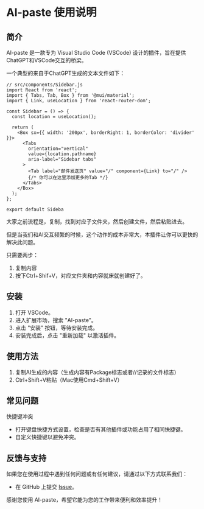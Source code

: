 # AI-paste 使用说明

## 简介

AI-paste 是一款专为 Visual Studio Code (VSCode) 设计的插件，旨在提供ChatGPT和VSCode交互的桥梁。

一个典型的来自于ChatGPT生成的文本文件如下：

```
// src/components/Sidebar.js
import React from 'react';
import { Tabs, Tab, Box } from '@mui/material';
import { Link, useLocation } from 'react-router-dom';

const Sidebar = () => {
  const location = useLocation();

  return (
    <Box sx={{ width: '200px', borderRight: 1, borderColor: 'divider' }}>
      <Tabs
        orientation="vertical"
        value={location.pathname}
        aria-label="Sidebar tabs"
      >
        <Tab label="邮件发送页" value="/" component={Link} to="/" />
        {/* 你可以在这里添加更多的Tab */}
      </Tabs>
    </Box>
  );
};

export default Sideba
```

大家之前流程是，复制，找到对应子文件夹，然后创建文件，然后粘贴进去。

但是当我们和AI交互频繁的时候，这个动作的成本非常大，本插件让你可以更快的解决此问题。

只需要两步：

1. 复制内容
2. 按下Ctrl+Shif+V，对应文件夹和内容就床就创建好了。

## 安装

1. 打开 VSCode。
2. 进入扩展市场，搜索 "AI-paste"。
3. 点击 "安装" 按钮，等待安装完成。
4. 安装完成后，点击 "重新加载" 以激活插件。

## 使用方法

1. 复制AI生成的内容（生成内容有Package标志或者//记录的文件标志）
2. Ctrl+Shift+V粘贴（Mac使用Cmd+Shift+V）

## 常见问题

快捷键冲突

- 打开键盘快捷方式设置，检查是否有其他插件或功能占用了相同快捷键。
- 自定义快捷键以避免冲突。

## 反馈与支持

如果您在使用过程中遇到任何问题或有任何建议，请通过以下方式联系我们：

- 在 GitHub 上提交 [Issue](https://github.com/your-repo/ai-paste/issues)。

感谢您使用 AI-paste，希望它能为您的工作带来便利和效率提升！
